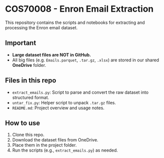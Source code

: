 # COS70008 - Enron Email Extraction  

This repository contains the scripts and notebooks for extracting and processing the Enron email dataset.  

## Important
- **Large dataset files are NOT in GitHub.**  
- All big files (e.g. `Emails.parquet`, `.tar.gz`, `.xlsx`) are stored in our shared **OneDrive** folder.  

## Files in this repo
- `extract_emails.py`: Script to parse and convert the raw dataset into structured format.  
- `untar_fix.py`: Helper script to unpack `.tar.gz` files.  
- `README.md`: Project overview and usage notes.  

## How to use
1. Clone this repo.  
2. Download the dataset files from OneDrive.  
3. Place them in the project folder.  
4. Run the scripts (e.g., `extract_emails.py`) as needed.  
